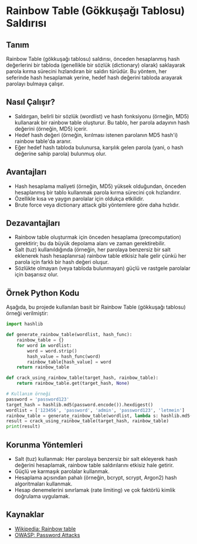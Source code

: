 # Rainbow Table (Gökkuşağı Tablosu) Saldırısı

## Tanım
Rainbow Table (gökkuşağı tablosu) saldırısı, önceden hesaplanmış hash değerlerini bir tabloda (genellikle bir sözlük (dictionary) olarak) saklayarak parola kırma sürecini hızlandıran bir saldırı türüdür. Bu yöntem, her seferinde hash hesaplamak yerine, hedef hash değerini tabloda arayarak parolayı bulmaya çalışır.

## Nasıl Çalışır?
- Saldırgan, belirli bir sözlük (wordlist) ve hash fonksiyonu (örneğin, MD5) kullanarak bir rainbow table oluşturur. Bu tablo, her parola adayının hash değerini (örneğin, MD5) içerir.
- Hedef hash değeri (örneğin, kırılması istenen parolanın MD5 hash'i) rainbow table'da aranır.
- Eğer hedef hash tabloda bulunursa, karşılık gelen parola (yani, o hash değerine sahip parola) bulunmuş olur.

## Avantajları
- Hash hesaplama maliyeti (örneğin, MD5) yüksek olduğundan, önceden hesaplanmış bir tablo kullanmak parola kırma sürecini çok hızlandırır.
- Özellikle kısa ve yaygın parolalar için oldukça etkilidir.
- Brute force veya dictionary attack gibi yöntemlere göre daha hızlıdır.

## Dezavantajları
- Rainbow table oluşturmak için önceden hesaplama (precomputation) gerektirir; bu da büyük depolama alanı ve zaman gerektirebilir.
- Salt (tuz) kullanıldığında (örneğin, her parolaya benzersiz bir salt eklenerek hash hesaplanırsa) rainbow table etkisiz hale gelir çünkü her parola için farklı bir hash değeri oluşur.
- Sözlükte olmayan (veya tabloda bulunmayan) güçlü ve rastgele parolalar için başarısız olur.

## Örnek Python Kodu
Aşağıda, bu projede kullanılan basit bir Rainbow Table (gökkuşağı tablosu) örneği verilmiştir:

```python
import hashlib

def generate_rainbow_table(wordlist, hash_func):
    rainbow_table = {}
    for word in wordlist:
        word = word.strip()
        hash_value = hash_func(word)
        rainbow_table[hash_value] = word
    return rainbow_table

def crack_using_rainbow_table(target_hash, rainbow_table):
    return rainbow_table.get(target_hash, None)

# Kullanım örneği
password = 'password123'
target_hash = hashlib.md5(password.encode()).hexdigest()
wordlist = ['123456', 'password', 'admin', 'password123', 'letmein']
rainbow_table = generate_rainbow_table(wordlist, lambda s: hashlib.md5(s.encode()).hexdigest())
result = crack_using_rainbow_table(target_hash, rainbow_table)
print(result)
```

## Korunma Yöntemleri
- Salt (tuz) kullanmak: Her parolaya benzersiz bir salt ekleyerek hash değerini hesaplamak, rainbow table saldırılarını etkisiz hale getirir.
- Güçlü ve karmaşık parolalar kullanmak.
- Hesaplama açısından pahalı (örneğin, bcrypt, scrypt, Argon2) hash algoritmaları kullanmak.
- Hesap denemelerini sınırlamak (rate limiting) ve çok faktörlü kimlik doğrulama uygulamak.

## Kaynaklar
- [Wikipedia: Rainbow table](https://en.wikipedia.org/wiki/Rainbow_table)
- [OWASP: Password Attacks](https://owasp.org/www-community/attacks/Password_Attacks) 